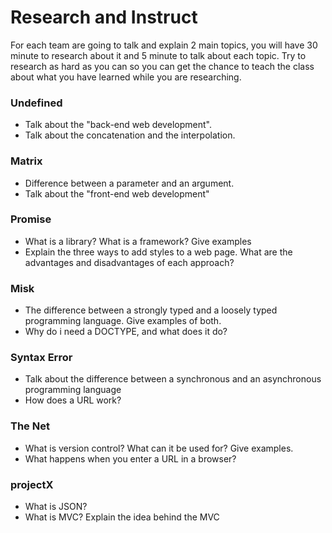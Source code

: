 # Research and Instruct
For each team are going to talk and explain 2 main topics, you will have 30 minute to research about it and 5 minute to talk about each topic. Try to research as hard as you can so you can get the chance to teach the class about what you have learned while you are researching.

### Undefined 
- Talk about the "back-end web development".
- Talk about the concatenation and the interpolation.

### Matrix 
- Difference between a parameter and an argument.
- Talk about the "front-end web development"

### Promise
- What is a library? What is a framework? Give examples
- Explain the three ways to add styles to a web page. What are the advantages and disadvantages of each approach?

### Misk
- The difference between a strongly typed and a loosely typed programming language. Give examples of both.
- Why do i need a DOCTYPE, and what does it do?

### Syntax Error
- Talk about the difference between a synchronous and an asynchronous programming language
- How does a URL work?

### The Net
- What is version control? What can it be used for? Give examples.
- What happens when you enter a URL in a browser?



### projectX
- What is JSON? 
- What is MVC? Explain the idea behind the MVC
